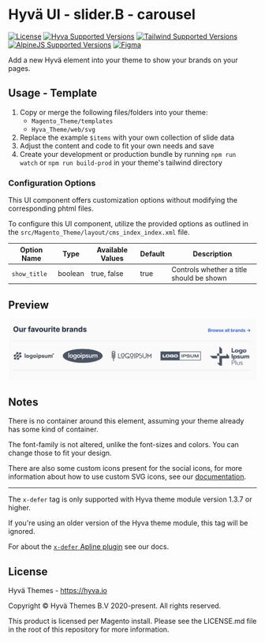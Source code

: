 # Hyvä UI - slider.B - carousel

[![License]](../../../LICENSE.md)
[![Hyva Supported Versions]](https://docs.hyva.io/hyva-ui-library/getting-started.html)
[![Tailwind Supported Versions]](https://tailwindcss.com/)
[![AlpineJS Supported Versions]](https://alpinejs.dev/)
[![Figma]](https://www.figma.com/@hyva)

Add a new Hyvä element into your theme to show your brands on your pages.

## Usage - Template

1. Copy or merge the following files/folders into your theme:
   * `Magento_Theme/templates`
   * `Hyva_Theme/web/svg`
2. Replace the example `$items` with your own collection of slide data
3. Adjust the content and code to fit your own needs and save
4. Create your development or production bundle by running `npm run watch` or `npm run build-prod` in your
   theme's tailwind directory

### Configuration Options

This UI component offers customization options without modifying the corresponding phtml files.

To configure this UI component,
utilize the provided options as outlined in the `src/Magento_Theme/layout/cms_index_index.xml` file.

| Option Name  | Type    | Available Values | Default | Description                              |
| ------------ | ------- | ---------------- | ------- | ---------------------------------------- |
| `show_title` | boolean | true, false      | true    | Controls whether a title should be shown |

## Preview

![Preview of Slider B](./media/B-carousel.jpg)

## Notes

There is no container around this element, assuming your theme already has some kind of container.

The font-family is not altered, unlike the font-sizes and colors. You can change those to fit your design.

There are also some custom icons present for the social icons,
for more information about how to use custom SVG icons,
see our [documentation](https://docs.hyva.io/hyva-themes/writing-code/working-with-view-models/svgicons.html).

---

The `x-defer` tag is only supported with Hyva theme module version 1.3.7 or higher.

If you're using an older version of the Hyva theme module, this tag will be ignored.

For about the [`x-defer` Apline plugin](https://docs.hyva.io/hyva-themes/view-utilities/alpine-defer-plugin.html) see our docs.

## License

Hyvä Themes - https://hyva.io

Copyright © Hyvä Themes B.V 2020-present. All rights reserved.

This product is licensed per Magento install. Please see the LICENSE.md file in the root of this repository for more
information.

[License]: https://img.shields.io/badge/License-004d32?style=for-the-badge "Link to Hyvä License"
[Figma]: https://img.shields.io/badge/Figma-gray?style=for-the-badge&logo=Figma "Link to Figma"

[Hyva Supported Versions]: https://img.shields.io/badge/Hyv%C3%A4-1.2,_1.3-0A23B9?style=for-the-badge&labelColor=0A144B "Hyvä Supported Versions"
[Tailwind Supported Versions]: https://img.shields.io/badge/Tailwind-3-06B6D4?style=for-the-badge&logo=TailwindCSS "Tailwind Supported Versions"
[AlpineJS Supported Versions]: https://img.shields.io/badge/AlpineJS-3-8BC0D0?style=for-the-badge&logo=alpine.js "AlpineJS Supported Versions"
